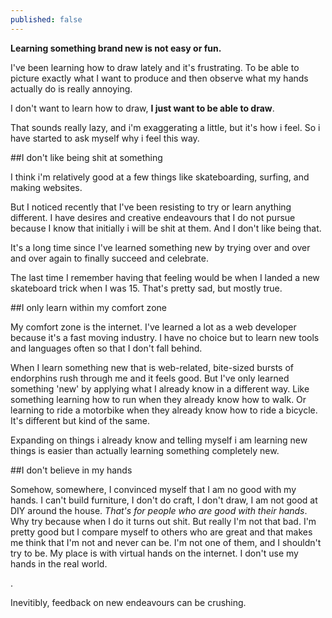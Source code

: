 ```yaml
---
published: false
---
```




**Learning something brand new is not easy or fun.**

I've been learning how to draw lately and it's frustrating. To be able to picture exactly what I want to produce and then observe what my hands actually do is really annoying.

I don't want to learn how to draw, **I just want to be able to draw**.

That sounds really lazy, and i'm exaggerating a little, but it's how i feel. So i have started to ask myself why i feel this way.

##I don't like being shit at something

I think i'm relatively good at a few things like skateboarding, surfing, and making websites.

But I noticed recently that I've been resisting to try or learn anything different. I have desires and creative endeavours that I do not pursue because I know that initially i will be shit at them. And I don't like being that.

It's a long time since I've learned something new by trying over and over and over again to finally succeed and celebrate.

The last time I remember having that feeling would be when I landed a new skateboard trick when I was 15. That's pretty sad, but mostly true.

##I only learn within my comfort zone

My comfort zone is the internet. I've learned a lot as a web developer because it's a fast moving industry. I have no choice but to learn new tools and languages often so that I don't fall behind.

When I learn something new that is web-related, bite-sized bursts of endorphins rush through me and it feels good. But I've only learned something 'new' by applying what I already know in a different way. Like something learning how to run when they already know how to walk. Or learning to ride a motorbike when they already know how to ride a bicycle. It's different but kind of the same.

Expanding on things i already know and telling myself i am learning new things is easier than actually learning something completely new.

##I don't believe in my hands

Somehow, somewhere, I convinced myself that I am no good with my hands. I can't build furniture, I don't do craft, I don't draw, I am not good at DIY around the house. _That's for people who are good with their hands_. Why try because when I do it turns out shit. But really I'm not that bad. I'm pretty good but I compare myself to others who are great and that makes me think that I'm not and never can be. I'm not one of them, and I shouldn't try to be. My place is with virtual hands on the internet. I don't use my hands in the real world.

.

Inevitibly, feedback on new endeavours can be crushing.
